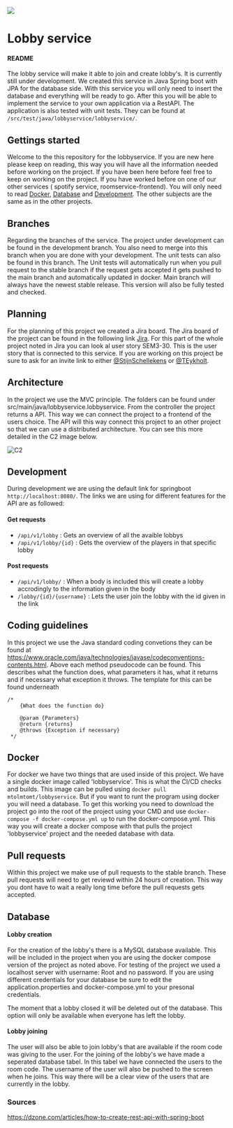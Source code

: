 ![](https://media.giphy.com/media/U4kOOpZGpTqz6dlYnE/giphy.gif)
# Lobby service
#### README
The lobby service will make it able to join and create lobby's. It is currently still under development. We created this service in Java Spring boot with JPA for the database side. With this service you will only need to insert the database and everything will be ready to go.
After this you will be able to implement the service to your own application via a RestAPI. The application is also tested with unit tests. They can be found at `/src/test/java/lobbyservice/lobbyservice/`.

## Gettings started
Welcome to the this repository for the lobbyservice. If you are new here please keep on reading, this way you will have all the information needed before working on the project. If you have been here before feel free to keep on working on the project. If you have worked before on one of our other services ( spotify service, roomservice-frontend). You will only need to read [Docker](#docker), [Database](#database) and [Development](#development). The other subjects are the same as in the other projects.

## Branches
Regarding the branches of the service. The project under development can be found in the development branch. You also need to merge into this branch when you are done with your development. The unit tests can also be found in this branch. The Unit tests will automatically run when you pull request to the stable branch if the request gets accepted it gets pushed to the main branch and automatically updated in docker. Main branch will always have the newest stable release. This version will also be fully tested and checked.

## Planning
For the planning of this project we created a Jira board. The Jira board of the project can be found in the following link [Jira](https://semseter3-ip-tomeykholt.atlassian.net/jira/software/projects/SEM3/boards/2). For this part of the whole project noted in Jira you can look al user story SEM3-30. This is the user story that is connected to this service. If you are working on this project be sure to ask for an invite link to either [@StijnSchellekens](https://github.com/stijnschellekens) or [@TEykholt](https://github.com/TEykholt).

## Architecture
In the project we use the MVC principle. The folders can be found under src/main/java/lobbyservice.lobbyservice. From the controller the project returns a API. This way we can connect the project to a frontend of the users choice. The API will this way connect this project to an other project so that we can use a distributed architecture. You can see this more detailed in the C2 image below.

![C2](https://user-images.githubusercontent.com/78905924/143424170-f13b1110-eb65-4b86-8899-b074f21c4b3a.png)

## Development
During development we are using the default link for springboot `http://localhost:8080/`. The links we are using for different features for the API are as followed:
#### Get requests
- `/api/v1/lobby` : Gets an overview of all the avaible lobbys
- `/api/v1/lobby/{id}` : Gets the overview of the players in that specific lobby
#### Post requests
- `/api/v1/lobby/` : When a body is included this will create a lobby accrodingly to the information given in the body
- `/lobby/{id}/{username}` : Lets the user join the lobby with the id given in the link

## Coding guidelines
In this project we use the Java standard coding convetions they can be found at https://www.oracle.com/java/technologies/javase/codeconventions-contents.html.
Above each method pseudocode can be found. This describes what the function does, what parameters it has, what it returns and if necessary what exception it throws. The template for this can be found underneath 
````
/*
    {What does the function do}
 
    @param {Parameters}
    @return {returns}
    @throws {Exception if necessary}
 */
````

## Docker
For docker we have two things that are used inside of this project. We have a single docker image called 'lobbyservice'. This is what the CI/CD checks and builds. This image can be pulled using `docker pull mtolmtomt/lobbyservice`. But if you want to runt the program using docker you will need a database. To get this working you need to download the project go into the root of the project using your CMD and use `docker-compose -f docker-compose.yml up` to run the docker-compose.yml. This way you will create a docker compose with that pulls the project 'lobbyservice' project and the needed database with data. 

## Pull requests
Within this project we make use of pull requests to the stable branch. These pull requests will need to get reviewd within 24 hours of creation. This way you dont have to wait a really long time before the pull requests gets accepted. 

## Database
#### Lobby creation
For the creation of the lobby's there is a MySQL database available. This will be included in the project when you are using the docker compose version of the project as noted above. For testing of the project we used a localhost server with username: Root and no password. If you are using different credentials for your database be sure to edit the  application.properties and docker-compose.yml to your presonal credentials.

The moment that a lobby closed it will be deleted out of the database. This option will only be available when everyone has left
the lobby.

#### Lobby joining
The user will also be able to join lobby's that are available if the room code was giving to the user. For the joining of the lobby's we
have made a seperated database tabel. In this tabel we have connected the users to the room code. The username of the user
will also be pushed to the screen when he joins. This way there will be a clear view of the users that are currently in the lobby.

### Sources
https://dzone.com/articles/how-to-create-rest-api-with-spring-boot
